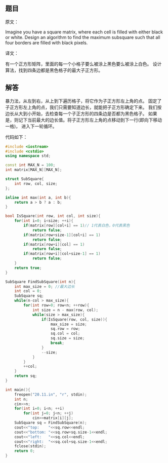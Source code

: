 ## 题目

原文：

Imagine you have a square matrix, where each cell is filled with either black or white. Design an algorithm to find the maximum subsquare such that all four borders are filled with black pixels.

译文：

有一个正方形矩阵，里面的每一个小格子要么被涂上黑色要么被涂上白色。 设计算法，找到四条边都是黑色格子的最大子正方形。

## 解答

暴力法，从左到右，从上到下遍历格子，将它作为子正方形左上角的点。 固定了子正方形左上角的点，我们只需要知道边长，就能把子正方形确定下来。 我们按边长从大到小开始，去检查每一个子正方形的四条边是否都为黑色格子。 如果是，则记下当前最大的边长值。将子正方形左上角的点移动到下一行(即向下移动一格)， 进入下一轮循环。

代码如下：

```cpp
#include <iostream>
#include <cstdio>
using namespace std;

const int MAX_N = 100;
int matrix[MAX_N][MAX_N];

struct SubSquare{
    int row, col, size;
};

inline int max(int a, int b){
    return a > b ? a : b;
}

bool IsSquare(int row, int col, int size){
    for(int i=0; i<size; ++i){
        if(matrix[row][col+i] == 1)// 1代表白色，0代表黑色
            return false;
        if(matrix[row+size-1][col+i] == 1)
            return false;
        if(matrix[row+i][col] == 1)
            return false;
        if(matrix[row+i][col+size-1] == 1)
            return false;
    }
    return true;
}

SubSquare FindSubSquare(int n){
    int max_size = 0; //最大边长
    int col = 0;
    SubSquare sq;
    while(n-col > max_size){
        for(int row=0; row<n; ++row){
            int size = n - max(row, col);
            while(size > max_size){
                if(IsSquare(row, col, size)){
                    max_size = size;
                    sq.row = row;
                    sq.col = col;
                    sq.size = size;
                    break;
                }
                --size;
            }
        }
        ++col;
    }
    return sq;
}

int main(){
    freopen("20.11.in", "r", stdin);
    int n;
    cin>>n;
    for(int i=0; i<n; ++i)
        for(int j=0; j<n; ++j)
            cin>>matrix[i][j];
    SubSquare sq = FindSubSquare(n);
    cout<<"top:    "<<sq.row<<endl;
    cout<<"bottom: "<<sq.row+sq.size-1<<endl;
    cout<<"left:   "<<sq.col<<endl;
    cout<<"right:  "<<sq.col+sq.size-1<<endl;
    fclose(stdin);
    return 0;
}

```

